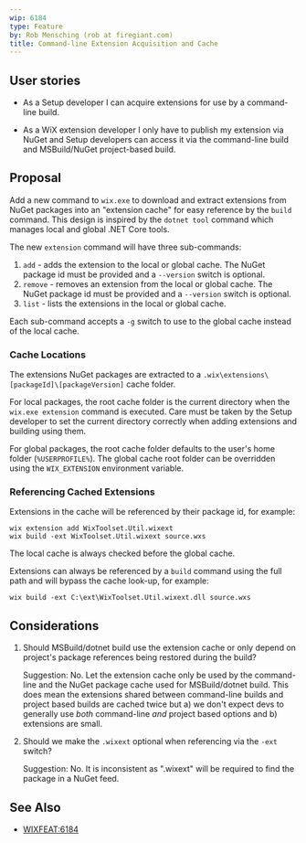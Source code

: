 ```yaml
---
wip: 6184
type: Feature
by: Rob Mensching (rob at firegiant.com)
title: Command-line Extension Acquisition and Cache
---
```


## User stories

* As a Setup developer I can acquire extensions for use by a command-line build.

* As a WiX extension developer I only have to publish my extension via NuGet and Setup developers can access it via the command-line build and MSBuild/NuGet project-based build.

## Proposal

Add a new command to `wix.exe` to download and extract extensions from NuGet packages into an "extension cache" for easy reference by the `build` command. This design is inspired by the `dotnet tool` command which manages local and global .NET Core tools.

The new `extension` command will have three sub-commands:

1. `add` - adds the extension to the local or global cache. The NuGet package id must be provided and a `--version` switch is optional.
2. `remove` - removes an extension from the local or global cache. The NuGet package id must be provided and a `--version` switch is optional.
3. `list` - lists the extensions in the local or global cache.

Each sub-command accepts a `-g` switch to use to the global cache instead of the local cache.


### Cache Locations

The extensions NuGet packages are extracted to a `.wix\extensions\[packageId]\[packageVersion]` cache folder.

For local packages, the root cache folder is the current directory when the `wix.exe extension` command is executed. Care must be taken by the Setup developer to set the current directory correctly when adding extensions and building using them.

For global packages, the root cache folder defaults to  the user's home folder (`%USERPROFILE%`). The global cache root folder can be overridden using the `WIX_EXTENSION` environment variable.


### Referencing Cached Extensions

Extensions in the cache will be referenced by their package id, for example:

    wix extension add WixToolset.Util.wixext
    wix build -ext WixToolset.Util.wixext source.wxs

The local cache is always checked before the global cache.

Extensions can always be referenced by a `build` command using the full path and will bypass the cache look-up, for example:

    wix build -ext C:\ext\WixToolset.Util.wixext.dll source.wxs


## Considerations

1. Should MSBuild/dotnet build use the extension cache or only depend on project's package references being restored during the build?

   Suggestion: No. Let the extension cache only be used by the command-line and the NuGet package cache used for MSBuild/dotnet build. This does mean the extensions shared between command-line builds and project based builds are cached twice but a) we don't expect devs to generally use _both_ command-line _and_ project based options and b) extensions are small.

2. Should we make the `.wixext` optional when referencing via the `-ext` switch?

   Suggestion: No. It is inconsistent as ".wixext" will be required to find the package in a NuGet feed.


## See Also

* [WIXFEAT:6184](https://github.com/wixtoolset/issues/issues/6184)
